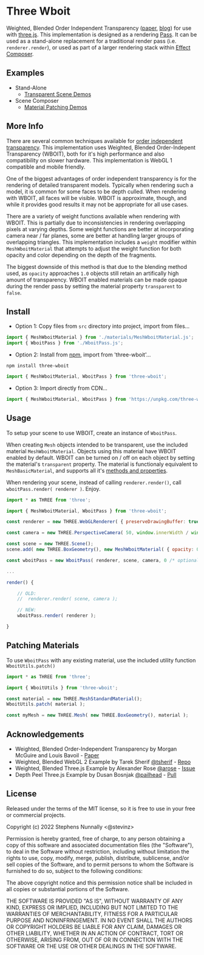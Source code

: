 # Three Wboit

Weighted, Blended Order Independent Transparency ([paper](http://jcgt.org/published/0002/02/09/), [blog](http://casual-effects.blogspot.com/2015/03/implemented-weighted-blended-order.html)) for use with [three.js](https://threejs.org/). This implementation is designed as a rendering [Pass](https://github.com/mrdoob/three.js/blob/dev/examples/jsm/postprocessing/Pass.js). It can be used as a stand-alone replacement for a traditional render pass (i.e. `renderer.render`), or used as part of a larger rendering stack within [Effect Composer](https://threejs.org/docs/index.html?q=effec#examples/en/postprocessing/EffectComposer).

## Examples

- Stand-Alone
    - <a href='https://stevinz.github.io/three-wboit/WeightedBlended.html'>Transparent Scene Demos</a>
- Scene Composer
    - <a href='https://stevinz.github.io/three-wboit/StandardMaterials.html'>Material Patching Demos</a>

## More Info

There are several common techniques available for [order independent transparency](https://learnopengl.com/Guest-Articles/2020/OIT/Introduction). This implementation uses Weighted, Blended Order-Indepent Transparency (WBOIT), both for it's high performance and also compatibility on slower hardware. This implementation is WebGL 1 compatible and mobile friendly.

One of the biggest advantages of order independent transparency is for the rendering of detailed transparent models. Typically when rendering such a model, it is common for some faces to be depth culled. When rendering with WBOIT, all faces will be visible. WBOIT is approximate, though, and while it provides good results it may not be appropriate for all use cases.

There are a variety of weight functions available when rendering with WBOIT. This is partially due to inconsistencies in rendering overlapping pixels at varying depths. Some weight functions are better at incorporating camera near / far planes, some are better at handling larger groups of overlapping triangles. This implementation includes a `weight` modifier within `MeshWboitMaterial` that attempts to adjust the weight function for both opacity and color depending on the depth of the fragments.

The biggest downside of this method is that due to the blending method used, as `opacity` approaches `1.0` objects still retain an artifically high amount of transparency. WBOIT enabled materials can be made opaque during the render pass by setting the material property `transparent` to `false`.

## Install

- Option 1: Copy files from `src` directory into project, import from files...

```javascript
import { MeshWboitMaterial } from './materials/MeshWboitMaterial.js';
import { WboitPass } from './WboitPass.js';
```

- Option 2: Install from [npm](https://www.npmjs.com/package/three-wboit), import from 'three-wboit'...
```
npm install three-wboit
```
```javascript
import { MeshWboitMaterial, WboitPass } from 'three-wboit';
```

- Option 3: Import directly from CDN...
```javascript
import { MeshWboitMaterial, WboitPass } from 'https://unpkg.com/three-wboit/build/index.module.js';
```

## Usage

To setup your scene to use WBOIT, create an instance of `WboitPass`.

When creating `Mesh` objects intended to be transparent, use the included material `MeshWboitMaterial`. Objects using this material have WBOIT enabled by default. WBOIT can be turned on / off on each object by setting the material's `transparent` property. The material is functionaly equivalent to `MeshBasicMaterial`, and supports all it's [methods and properties](https://threejs.org/docs/#api/en/materials/MeshBasicMaterial).

When rendering your scene, instead of calling `renderer.render()`, call `wboitPass.render( renderer )`. Enjoy.

```javascript
import * as THREE from 'three';

import { MeshWboitMaterial, WboitPass } from 'three-wboit';

const renderer = new THREE.WebGLRenderer( { preserveDrawingBuffer: true } );

const camera = new THREE.PerspectiveCamera( 50, window.innerWidth / window.innerHeight, 0.10, 100 );

const scene = new THREE.Scene();
scene.add( new THREE.BoxGeometry(), new MeshWboitMaterial( { opacity: 0.5 } ) );

const wboitPass = new WboitPass( renderer, scene, camera, 0 /* optional clear color */, 1.0 /* optional clear alpha */);

...

render() {

    // OLD:
    //  renderer.render( scene, camera );

    // NEW:
    wboitPass.render( renderer );

}

```

## Patching Materials

To use `WboitPass` with any existing material, use the included utility function `WboitUtils.patch()`

```javascript
import * as THREE from 'three';

import { WboitUtils } from 'three-wboit';

const material = new THREE.MeshStandardMaterial();
WboitUtils.patch( material );

const myMesh = new THREE.Mesh( new THREE.BoxGeometry(), material );

```

## Acknowledgements

- Weighted, Blended Order-Independent Transparency by Morgan McGuire and Louis Bavoil - [Paper](http://jcgt.org/published/0002/02/09/)
- Weighted, Blended WebGL 2 Example by Tarek Sherif [@tsherif](https://github.com/tsherif) - [Repo](https://github.com/tsherif/webgl2examples/blob/master/oit.html)
- Weighted, Blended Three.js Example by Alexander Rose [@arose](https://github.com/arose) - [Issue](https://github.com/mrdoob/three.js/issues/4814)
- Depth Peel Three.js Example by Dusan Bosnjak [@pailhead](https://github.com/pailhead) - [Pull](https://github.com/mrdoob/three.js/pull/15490)

## License

Released under the terms of the MIT license, so it is free to use in your free or commercial projects.

Copyright (c) 2022 Stephens Nunnally <@stevinz>

Permission is hereby granted, free of charge, to any person obtaining a copy
of this software and associated documentation files (the "Software"), to deal
in the Software without restriction, including without limitation the rights
to use, copy, modify, merge, publish, distribute, sublicense, and/or sell
copies of the Software, and to permit persons to whom the Software is
furnished to do so, subject to the following conditions:

The above copyright notice and this permission notice shall be included in
all copies or substantial portions of the Software.

THE SOFTWARE IS PROVIDED "AS IS", WITHOUT WARRANTY OF ANY KIND, EXPRESS OR
IMPLIED, INCLUDING BUT NOT LIMITED TO THE WARRANTIES OF MERCHANTABILITY,
FITNESS FOR A PARTICULAR PURPOSE AND NONINFRINGEMENT. IN NO EVENT SHALL THE
AUTHORS OR COPYRIGHT HOLDERS BE LIABLE FOR ANY CLAIM, DAMAGES OR OTHER
LIABILITY, WHETHER IN AN ACTION OF CONTRACT, TORT OR OTHERWISE, ARISING FROM,
OUT OF OR IN CONNECTION WITH THE SOFTWARE OR THE USE OR OTHER DEALINGS IN
THE SOFTWARE.
